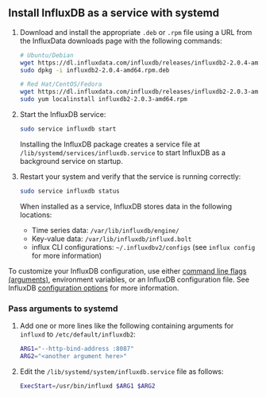 ## Install InfluxDB as a service with systemd

1. Download and install the appropriate `.deb` or `.rpm` file using a URL from the InfluxData downloads page with the following commands:

   ```bash
   # Ubuntu/Debian
   wget https://dl.influxdata.com/influxdb/releases/influxdb2-2.0.4-amd64.rpm.deb
   sudo dpkg -i influxdb2-2.0.4-amd64.rpm.deb

   # Red Hat/CentOS/Fedora
   wget https://dl.influxdata.com/influxdb/releases/influxdb2-2.0.3-amd64.rpm
   sudo yum localinstall influxdb2-2.0.3-amd64.rpm
   ```

2. Start the InfluxDB service:

   ```bash
   sudo service influxdb start
   ```

   Installing the InfluxDB package creates a service file at `/lib/systemd/services/influxdb.service` to start InfluxDB as a background service on startup.

3. Restart your system and verify that the service is running correctly:

   ```bash
   sudo service influxdb status
   ```

   When installed as a service, InfluxDB stores data in the following locations:

   - Time series data: `/var/lib/influxdb/engine/`
   - Key-value data: `/var/lib/influxdb/influxd.bolt`
   - influx CLI configurations: `~/.influxdbv2/configs` (see `influx config` for more information)

To customize your InfluxDB configuration, use either [command line flags (arguments)](https://docs.influxdata.com/influxdb/v2.0/get-started/?t=Linux#pass-arguments-to-systemd), environment variables, or an InfluxDB configuration file. See InfluxDB [configuration options](https://docs.influxdata.com/influxdb/v2.0/reference/config-options/) for more information.

### Pass arguments to systemd

1. Add one or more lines like the following containing arguments for `influxd` to `/etc/default/influxdb2`:

   ```bash
   ARG1="--http-bind-address :8087"
   ARG2="<another argument here>"
   ```

2. Edit the `/lib/systemd/system/influxdb.service` file as follows:
   ```bash
   ExecStart=/usr/bin/influxd $ARG1 $ARG2
   ```

